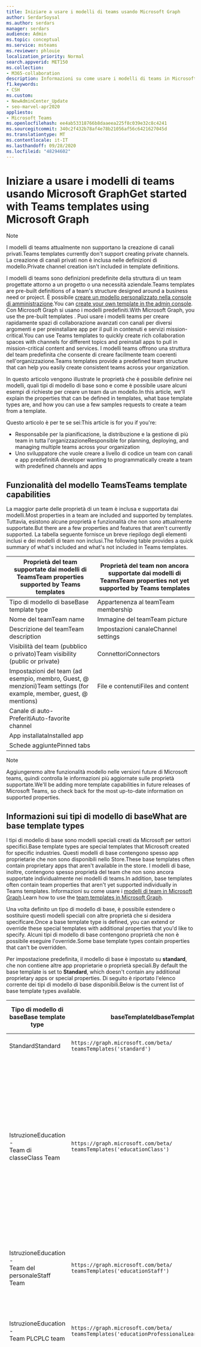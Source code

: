 ```yaml
---
title: Iniziare a usare i modelli di teams usando Microsoft Graph
author: SerdarSoysal
ms.author: serdars
manager: serdars
audience: Admin
ms.topic: conceptual
ms.service: msteams
ms.reviewer: phlouie
localization_priority: Normal
search.appverid: MET150
ms.collection:
- M365-collaboration
description: Informazioni su come usare i modelli di teams in Microsoft Graph per creare spazi di collaborazione con canali per diversi argomenti e per preinstallare app per la fornitura di contenuti e servizi.
f1.keywords:
- CSH
ms.custom:
- NewAdminCenter_Update
- seo-marvel-apr2020
appliesto:
- Microsoft Teams
ms.openlocfilehash: ee4ab53318766b8daaeea225f8c039e32c8c4241
ms.sourcegitcommit: 340c2f432b78af4e78b21056af56c6421627045d
ms.translationtype: MT
ms.contentlocale: it-IT
ms.lasthandoff: 09/28/2020
ms.locfileid: "48294602"
---
```

# <a name="get-started-with-teams-templates-using-microsoft-graph"></a><span data-ttu-id="808ca-103">Iniziare a usare i modelli di teams usando Microsoft Graph</span><span class="sxs-lookup"><span data-stu-id="808ca-103">Get started with Teams templates using Microsoft Graph</span></span>

> [!NOTE]
> <span data-ttu-id="808ca-104">I modelli di teams attualmente non supportano la creazione di canali privati.</span><span class="sxs-lookup"><span data-stu-id="808ca-104">Teams templates currently don't support creating private channels.</span></span> <span data-ttu-id="808ca-105">La creazione di canali privati non è inclusa nelle definizioni di modello.</span><span class="sxs-lookup"><span data-stu-id="808ca-105">Private channel creation isn't included in template definitions.</span></span>

<span data-ttu-id="808ca-106">I modelli di teams sono definizioni predefinite della struttura di un team progettate attorno a un progetto o una necessità aziendale.</span><span class="sxs-lookup"><span data-stu-id="808ca-106">Teams templates are pre-built definitions of a team's structure designed around a business need or project.</span></span> <span data-ttu-id="808ca-107">È possibile [creare un modello personalizzato nella console di amministrazione](get-started-with-teams-templates-in-the-admin-console.md).</span><span class="sxs-lookup"><span data-stu-id="808ca-107">You can [create your own template in the admin console](get-started-with-teams-templates-in-the-admin-console.md).</span></span> <span data-ttu-id="808ca-108">Con Microsoft Graph si usano i modelli predefiniti.</span><span class="sxs-lookup"><span data-stu-id="808ca-108">With Microsoft Graph, you use the pre-built templates .</span></span> <span data-ttu-id="808ca-109">Puoi usare i modelli teams per creare rapidamente spazi di collaborazione avanzati con canali per diversi argomenti e per preinstallare app per il pull in contenuti e servizi mission-critical.</span><span class="sxs-lookup"><span data-stu-id="808ca-109">You can use Teams templates to quickly create rich collaboration spaces with channels for different topics and preinstall apps to pull in mission-critical content and services.</span></span> <span data-ttu-id="808ca-110">I modelli teams offrono una struttura del team predefinita che consente di creare facilmente team coerenti nell'organizzazione.</span><span class="sxs-lookup"><span data-stu-id="808ca-110">Teams templates provide a predefined team structure that can help you easily create consistent teams across your organization.</span></span>

<span data-ttu-id="808ca-111">In questo articolo vengono illustrate le proprietà che è possibile definire nei modelli, quali tipi di modello di base sono e come è possibile usare alcuni esempi di richieste per creare un team da un modello.</span><span class="sxs-lookup"><span data-stu-id="808ca-111">In this article, we'll explain the properties that can be defined in templates, what base template types are, and how you can use a few samples requests to create a team from a template.</span></span>

<span data-ttu-id="808ca-112">Questo articolo è per te se sei:</span><span class="sxs-lookup"><span data-stu-id="808ca-112">This article is for you if you're:</span></span>

- <span data-ttu-id="808ca-113">Responsabile per la pianificazione, la distribuzione e la gestione di più team in tutta l'organizzazione</span><span class="sxs-lookup"><span data-stu-id="808ca-113">Responsible for planning, deploying, and managing multiple teams across your organization</span></span><br>
- <span data-ttu-id="808ca-114">Uno sviluppatore che vuole creare a livello di codice un team con canali e app predefiniti</span><span class="sxs-lookup"><span data-stu-id="808ca-114">A developer wanting to programmatically create a team with predefined channels and apps</span></span>

## <a name="teams-template-capabilities"></a><span data-ttu-id="808ca-115">Funzionalità del modello Teams</span><span class="sxs-lookup"><span data-stu-id="808ca-115">Teams template capabilities</span></span>

<span data-ttu-id="808ca-116">La maggior parte delle proprietà di un team è inclusa e supportata dai modelli.</span><span class="sxs-lookup"><span data-stu-id="808ca-116">Most properties in a team are included and supported by templates.</span></span> <span data-ttu-id="808ca-117">Tuttavia, esistono alcune proprietà e funzionalità che non sono attualmente supportate.</span><span class="sxs-lookup"><span data-stu-id="808ca-117">But there are a few properties and features that aren't currently supported.</span></span> <span data-ttu-id="808ca-118">La tabella seguente fornisce un breve riepilogo degli elementi inclusi e dei modelli di team non inclusi.</span><span class="sxs-lookup"><span data-stu-id="808ca-118">The following table provides a quick summary of what's included and what's not included in Teams templates.</span></span>

| <span data-ttu-id="808ca-119">**Proprietà del team supportate dai modelli di Teams**</span><span class="sxs-lookup"><span data-stu-id="808ca-119">**Team properties supported by Teams templates**</span></span> | <span data-ttu-id="808ca-120">**Proprietà del team non ancora supportate dai modelli di Teams**</span><span class="sxs-lookup"><span data-stu-id="808ca-120">**Team properties not yet supported by Teams templates**</span></span> |
| ------------------------------------------------ | -------------------------------------------------------- |
| <span data-ttu-id="808ca-121">Tipo di modello di base</span><span class="sxs-lookup"><span data-stu-id="808ca-121">Base template type</span></span> | <span data-ttu-id="808ca-122">Appartenenza al team</span><span class="sxs-lookup"><span data-stu-id="808ca-122">Team membership</span></span> |
| <span data-ttu-id="808ca-123">Nome del team</span><span class="sxs-lookup"><span data-stu-id="808ca-123">Team name</span></span> | <span data-ttu-id="808ca-124">Immagine del team</span><span class="sxs-lookup"><span data-stu-id="808ca-124">Team picture</span></span> |
| <span data-ttu-id="808ca-125">Descrizione del team</span><span class="sxs-lookup"><span data-stu-id="808ca-125">Team description</span></span> | <span data-ttu-id="808ca-126">Impostazioni canale</span><span class="sxs-lookup"><span data-stu-id="808ca-126">Channel settings</span></span> |
| <span data-ttu-id="808ca-127">Visibilità del team (pubblico o privato)</span><span class="sxs-lookup"><span data-stu-id="808ca-127">Team visibility (public or private)</span></span> | <span data-ttu-id="808ca-128">Connettori</span><span class="sxs-lookup"><span data-stu-id="808ca-128">Connectors</span></span> |
| <span data-ttu-id="808ca-129">Impostazioni del team (ad esempio, membro, Guest, @ menzioni)</span><span class="sxs-lookup"><span data-stu-id="808ca-129">Team settings (for example, member, guest, @ mentions)</span></span> | <span data-ttu-id="808ca-130">File e contenuti</span><span class="sxs-lookup"><span data-stu-id="808ca-130">Files and content</span></span> |
| <span data-ttu-id="808ca-131">Canale di auto-Preferiti</span><span class="sxs-lookup"><span data-stu-id="808ca-131">Auto-favorite channel</span></span> | |
| <span data-ttu-id="808ca-132">App installata</span><span class="sxs-lookup"><span data-stu-id="808ca-132">Installed app</span></span> | |
| <span data-ttu-id="808ca-133">Schede aggiunte</span><span class="sxs-lookup"><span data-stu-id="808ca-133">Pinned tabs</span></span> | |

> [!NOTE]
> <span data-ttu-id="808ca-134">Aggiungeremo altre funzionalità modello nelle versioni future di Microsoft teams, quindi controlla le informazioni più aggiornate sulle proprietà supportate.</span><span class="sxs-lookup"><span data-stu-id="808ca-134">We'll be adding more template capabilities in future releases of Microsoft Teams, so check back for the most up-to-date information on supported properties.</span></span>

## <a name="what-are-base-template-types"></a><span data-ttu-id="808ca-135">Informazioni sui tipi di modello di base</span><span class="sxs-lookup"><span data-stu-id="808ca-135">What are base template types</span></span>

<span data-ttu-id="808ca-136">I tipi di modello di base sono modelli speciali creati da Microsoft per settori specifici.</span><span class="sxs-lookup"><span data-stu-id="808ca-136">Base template types are special templates that Microsoft created for specific industries.</span></span> <span data-ttu-id="808ca-137">Questi modelli di base contengono spesso app proprietarie che non sono disponibili nello Store.</span><span class="sxs-lookup"><span data-stu-id="808ca-137">These base templates often contain proprietary apps that aren't available in the store.</span></span> <span data-ttu-id="808ca-138">I modelli di base, inoltre, contengono spesso proprietà del team che non sono ancora supportate individualmente nei modelli di teams.</span><span class="sxs-lookup"><span data-stu-id="808ca-138">In addition, base templates often contain team properties that aren't yet supported individually in Teams templates.</span></span> <span data-ttu-id="808ca-139">Informazioni su come usare i [modelli di team in Microsoft Graph](get-started-with-teams-templates.md).</span><span class="sxs-lookup"><span data-stu-id="808ca-139">Learn how to use the [team templates in Microsoft Graph](get-started-with-teams-templates.md).</span></span>

<span data-ttu-id="808ca-140">Una volta definito un tipo di modello di base, è possibile estendere o sostituire questi modelli speciali con altre proprietà che si desidera specificare.</span><span class="sxs-lookup"><span data-stu-id="808ca-140">Once a base template type is defined, you can extend or override these special templates with additional properties that you'd like to specify.</span></span> <span data-ttu-id="808ca-141">Alcuni tipi di modello di base contengono proprietà che non è possibile eseguire l'override.</span><span class="sxs-lookup"><span data-stu-id="808ca-141">Some base template types contain properties that can't be overridden.</span></span>

<span data-ttu-id="808ca-142">Per impostazione predefinita, il modello di base è impostato su **standard**, che non contiene altre app proprietarie o proprietà speciali.</span><span class="sxs-lookup"><span data-stu-id="808ca-142">By default the base template is set to **Standard**, which doesn't contain any additional proprietary apps or special properties.</span></span> <span data-ttu-id="808ca-143">Di seguito è riportato l'elenco corrente dei tipi di modello di base disponibili.</span><span class="sxs-lookup"><span data-stu-id="808ca-143">Below is the current list of base template types available.</span></span>

| <span data-ttu-id="808ca-144">Tipo di modello di base</span><span class="sxs-lookup"><span data-stu-id="808ca-144">Base template type</span></span> | <span data-ttu-id="808ca-145">baseTemplateId</span><span class="sxs-lookup"><span data-stu-id="808ca-145">baseTemplateId</span></span> | <span data-ttu-id="808ca-146">Proprietà disponibili con questo modello di base</span><span class="sxs-lookup"><span data-stu-id="808ca-146">Properties that come with this base template</span></span> |
| ------------------ | -------------- | ----------------------------------------------------- |
| <span data-ttu-id="808ca-147">Standard</span><span class="sxs-lookup"><span data-stu-id="808ca-147">Standard</span></span> | `https://graph.microsoft.com/beta/`<br>`teamsTemplates('standard')` | <span data-ttu-id="808ca-148">Nessuna app e proprietà aggiuntive</span><span class="sxs-lookup"><span data-stu-id="808ca-148">No additional apps and properties</span></span> |
| <span data-ttu-id="808ca-149">Istruzione</span><span class="sxs-lookup"><span data-stu-id="808ca-149">Education -</span></span><br><span data-ttu-id="808ca-150">Team di classe</span><span class="sxs-lookup"><span data-stu-id="808ca-150">Class Team</span></span> | `https://graph.microsoft.com/beta/`<br>`teamsTemplates('educationClass')` | <span data-ttu-id="808ca-151">Applicazioni</span><span class="sxs-lookup"><span data-stu-id="808ca-151">Apps:</span></span><ul><li><span data-ttu-id="808ca-152">Blocco appunti di OneNote per la classe (aggiunto alla scheda **generale** )</span><span class="sxs-lookup"><span data-stu-id="808ca-152">OneNote Class Notebook (pinned to the **General** tab)</span></span> </li><li><span data-ttu-id="808ca-153">App assegnazioni (aggiunta alla scheda **generale** )</span><span class="sxs-lookup"><span data-stu-id="808ca-153">Assignments app (pinned to the **General** tab)</span></span></li></ul> <span data-ttu-id="808ca-154">Proprietà del team:</span><span class="sxs-lookup"><span data-stu-id="808ca-154">Team properties:</span></span><ul><li><span data-ttu-id="808ca-155">Visibilità del team impostata su **HiddenMembership** (non è possibile eseguire l'override)</span><span class="sxs-lookup"><span data-stu-id="808ca-155">Team visibility set to **HiddenMembership** (cannot be overridden)</span></span></li></ul> |
| <span data-ttu-id="808ca-156">Istruzione</span><span class="sxs-lookup"><span data-stu-id="808ca-156">Education -</span></span><br><span data-ttu-id="808ca-157">Team del personale</span><span class="sxs-lookup"><span data-stu-id="808ca-157">Staff Team</span></span> | `https://graph.microsoft.com/beta/`<br>`teamsTemplates('educationStaff')` | <span data-ttu-id="808ca-158">Applicazioni</span><span class="sxs-lookup"><span data-stu-id="808ca-158">Apps:</span></span><ul><li><span data-ttu-id="808ca-159">Blocco appunti del personale di OneNote (aggiunto alla scheda **generale** )</span><span class="sxs-lookup"><span data-stu-id="808ca-159">OneNote Staff Notebook (pinned to the **General** tab)</span></span></li></ul> |
|<span data-ttu-id="808ca-160">Istruzione</span><span class="sxs-lookup"><span data-stu-id="808ca-160">Education -</span></span><br><span data-ttu-id="808ca-161">Team PLC</span><span class="sxs-lookup"><span data-stu-id="808ca-161">PLC team</span></span> |`https://graph.microsoft.com/beta/`<br>`teamsTemplates('educationProfessionalLearningCommunity')` | <span data-ttu-id="808ca-162">Applicazioni</span><span class="sxs-lookup"><span data-stu-id="808ca-162">Apps:</span></span><ul><li><span data-ttu-id="808ca-163">Blocco appunti di OneNote PLC (aggiunto alla scheda **generale** )</span><span class="sxs-lookup"><span data-stu-id="808ca-163">OneNote PLC Notebook (pinned to the **General** tab)</span></span></ul></li>|
| <span data-ttu-id="808ca-164">Negozio</span><span class="sxs-lookup"><span data-stu-id="808ca-164">Retail -</span></span><br><span data-ttu-id="808ca-165">Store</span><span class="sxs-lookup"><span data-stu-id="808ca-165">Store</span></span> | `https://graph.microsoft.com/beta/`<br>`teamsTemplates('retailStore')` | <span data-ttu-id="808ca-166">Canali</span><span class="sxs-lookup"><span data-stu-id="808ca-166">Channels:</span></span><ul><li><span data-ttu-id="808ca-167">Cambio di consegna</span><span class="sxs-lookup"><span data-stu-id="808ca-167">Shift handoff</span></span></li><li><span data-ttu-id="808ca-168">Apprendimento</span><span class="sxs-lookup"><span data-stu-id="808ca-168">Learning</span></span></li></ul><span data-ttu-id="808ca-169">Proprietà del team</span><span class="sxs-lookup"><span data-stu-id="808ca-169">Team properties</span></span><ul><li><span data-ttu-id="808ca-170">Visibilità del team impostata su pubblico</span><span class="sxs-lookup"><span data-stu-id="808ca-170">Team visibility set to Public</span></span></li></ul><span data-ttu-id="808ca-171">Autorizzazioni per i membri</span><span class="sxs-lookup"><span data-stu-id="808ca-171">Member permissions</span></span><ul><li><span data-ttu-id="808ca-172">Impedire ai membri di creare, aggiornare o rimuovere canali</span><span class="sxs-lookup"><span data-stu-id="808ca-172">Prevent members from creating, updating, or removing channels</span></span></li><li><span data-ttu-id="808ca-173">Impedire ai membri di aggiungere o rimuovere app</span><span class="sxs-lookup"><span data-stu-id="808ca-173">Prevent members from adding or removing apps</span></span></li><li><span data-ttu-id="808ca-174">Impedire ai membri di creare, aggiornare o rimuovere connettori</span><span class="sxs-lookup"><span data-stu-id="808ca-174">Prevent members from creating, updating, or removing connectors</span></span></li></ul> |
| <span data-ttu-id="808ca-175">Negozio</span><span class="sxs-lookup"><span data-stu-id="808ca-175">Retail -</span></span><br><span data-ttu-id="808ca-176">Collaborazione con i Manager</span><span class="sxs-lookup"><span data-stu-id="808ca-176">Manager collaboration</span></span> | `https://graph.microsoft.com/beta/`<br>`teamsTemplates('retailManagerCollaboration')` | <span data-ttu-id="808ca-177">Canali</span><span class="sxs-lookup"><span data-stu-id="808ca-177">Channels:</span></span><ul><li><span data-ttu-id="808ca-178">Cambio di consegna</span><span class="sxs-lookup"><span data-stu-id="808ca-178">Shift handoff</span></span></li><li><span data-ttu-id="808ca-179">Apprendimento</span><span class="sxs-lookup"><span data-stu-id="808ca-179">Learning</span></span></li></ul><span data-ttu-id="808ca-180">Proprietà del team:</span><span class="sxs-lookup"><span data-stu-id="808ca-180">Team properties:</span></span><ul><li><span data-ttu-id="808ca-181">Visibilità del team impostata su privato</span><span class="sxs-lookup"><span data-stu-id="808ca-181">Team visibility set to Private</span></span></li></ul><span data-ttu-id="808ca-182">Autorizzazioni per i membri:</span><span class="sxs-lookup"><span data-stu-id="808ca-182">Member permissions:</span></span><ul><li><span data-ttu-id="808ca-183">Impedire ai membri di creare, aggiornare o rimuovere canali</span><span class="sxs-lookup"><span data-stu-id="808ca-183">Prevent members from creating, updating, or removing channels</span></span></li><li><span data-ttu-id="808ca-184">Impedire ai membri di aggiungere o rimuovere app</span><span class="sxs-lookup"><span data-stu-id="808ca-184">Prevent members from adding or removing apps</span></span></li><li><span data-ttu-id="808ca-185">Impedire ai membri di creare, aggiornare o rimuovere connettori</span><span class="sxs-lookup"><span data-stu-id="808ca-185">Prevent members from creating, updating, or removing connectors</span></span></li></ul>|
| <span data-ttu-id="808ca-186">Assistenza sanitaria</span><span class="sxs-lookup"><span data-stu-id="808ca-186">Healthcare -</span></span><br><span data-ttu-id="808ca-187">Ward</span><span class="sxs-lookup"><span data-stu-id="808ca-187">Ward</span></span> |`https://graph.microsoft.com/beta/`<br>`teamsTemplates('healthcareWard')` |<span data-ttu-id="808ca-188">Canali</span><span class="sxs-lookup"><span data-stu-id="808ca-188">Channels:</span></span> <ul><li><span data-ttu-id="808ca-189">Annunci\*</span><span class="sxs-lookup"><span data-stu-id="808ca-189">Announcements\*</span></span></li><li><span data-ttu-id="808ca-190">Huddles\*</span><span class="sxs-lookup"><span data-stu-id="808ca-190">Huddles\*</span></span></li><li><span data-ttu-id="808ca-191">Arrotonda</span><span class="sxs-lookup"><span data-stu-id="808ca-191">Rounds</span></span></li><li><span data-ttu-id="808ca-192">Personale\*</span><span class="sxs-lookup"><span data-stu-id="808ca-192">Staffing\*</span></span></li><li><span data-ttu-id="808ca-193">Formazione\*</span><span class="sxs-lookup"><span data-stu-id="808ca-193">Training\*</span></span></li></ul><span data-ttu-id="808ca-194">\*Canali preferiti automaticamente</span><span class="sxs-lookup"><span data-stu-id="808ca-194">\*Auto-favorited channels</span></span> |
|<span data-ttu-id="808ca-195">Assistenza sanitaria</span><span class="sxs-lookup"><span data-stu-id="808ca-195">Healthcare -</span></span><br><span data-ttu-id="808ca-196">Ospedale</span><span class="sxs-lookup"><span data-stu-id="808ca-196">Hospital</span></span> | `https://graph.microsoft.com/beta/`<br>`teamsTemplates('healthcareHospital')` |<span data-ttu-id="808ca-197">Canali</span><span class="sxs-lookup"><span data-stu-id="808ca-197">Channels:</span></span><ul><li><span data-ttu-id="808ca-198">Annunci\*</span><span class="sxs-lookup"><span data-stu-id="808ca-198">Announcements\*</span></span></li><li><span data-ttu-id="808ca-199">Conformità\*</span><span class="sxs-lookup"><span data-stu-id="808ca-199">Compliance\*</span></span></li><li><span data-ttu-id="808ca-200">Custodia</span><span class="sxs-lookup"><span data-stu-id="808ca-200">Custodial</span></span></li><li><span data-ttu-id="808ca-201">Risorse umane</span><span class="sxs-lookup"><span data-stu-id="808ca-201">Human Resources</span></span></li></li><li><span data-ttu-id="808ca-202">Farmacia</span><span class="sxs-lookup"><span data-stu-id="808ca-202">Pharmacy</span></span></li></ul><span data-ttu-id="808ca-203">\*Canale con il favorito automatico</span><span class="sxs-lookup"><span data-stu-id="808ca-203">\*Auto-favorited channel</span></span>|
|||

## <a name="related-topics"></a><span data-ttu-id="808ca-204">Argomenti correlati</span><span class="sxs-lookup"><span data-stu-id="808ca-204">Related topics</span></span>

- [<span data-ttu-id="808ca-205">Introduzione ai modelli di teams nella console di amministrazione</span><span class="sxs-lookup"><span data-stu-id="808ca-205">Get started with Teams templates in the admin console</span></span>](get-started-with-teams-templates-in-the-admin-console.md)
- <span data-ttu-id="808ca-206">[Crea team](https://docs.microsoft.com/graph/api/team-post?view=graph-rest-beta) (in anteprima)</span><span class="sxs-lookup"><span data-stu-id="808ca-206">[Create team](https://docs.microsoft.com/graph/api/team-post?view=graph-rest-beta) (in preview)</span></span>
- [<span data-ttu-id="808ca-207">Nuovo team</span><span class="sxs-lookup"><span data-stu-id="808ca-207">New-Team</span></span>](https://docs.microsoft.com/powershell/module/teams/New-Team?view=teams-ps)
- [<span data-ttu-id="808ca-208">Formazione per amministratori per Microsoft Teams</span><span class="sxs-lookup"><span data-stu-id="808ca-208">Admin training for Microsoft Teams</span></span>](itadmin-readiness.md)
